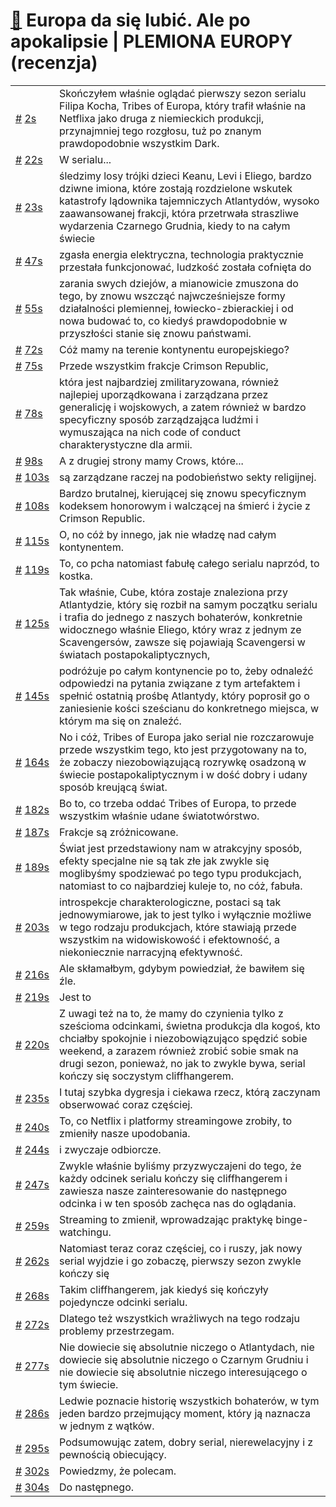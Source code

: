 # [🔗](https://www.youtube.com/watch?v=NO20eOM4Iss) Europa da się lubić. Ale po apokalipsie | PLEMIONA EUROPY (recenzja)

<table>
    <tr id="t2">
        <td><a href="#t2">#</a>&nbsp;<a href="https://www.youtube.com/watch?v=NO20eOM4Iss&t=2">2s</a></td>
        <td>Skończyłem właśnie oglądać pierwszy sezon serialu Filipa Kocha, Tribes of Europa, który trafił właśnie na Netflixa jako druga z niemieckich produkcji, przynajmniej tego rozgłosu, tuż po znanym prawdopodobnie wszystkim Dark.</td>
    </tr>
    <tr id="t22">
        <td><a href="#t22">#</a>&nbsp;<a href="https://www.youtube.com/watch?v=NO20eOM4Iss&t=22">22s</a></td>
        <td>W serialu...</td>
    </tr>
    <tr id="t23">
        <td><a href="#t23">#</a>&nbsp;<a href="https://www.youtube.com/watch?v=NO20eOM4Iss&t=23">23s</a></td>
        <td>śledzimy losy trójki dzieci Keanu, Levi i Eliego, bardzo dziwne imiona, które zostają rozdzielone wskutek katastrofy lądownika tajemniczych Atlantydów, wysoko zaawansowanej frakcji, która przetrwała straszliwe wydarzenia Czarnego Grudnia, kiedy to na całym świecie</td>
    </tr>
    <tr id="t47">
        <td><a href="#t47">#</a>&nbsp;<a href="https://www.youtube.com/watch?v=NO20eOM4Iss&t=47">47s</a></td>
        <td>zgasła energia elektryczna, technologia praktycznie przestała funkcjonować, ludzkość została cofnięta do</td>
    </tr>
    <tr id="t55">
        <td><a href="#t55">#</a>&nbsp;<a href="https://www.youtube.com/watch?v=NO20eOM4Iss&t=55">55s</a></td>
        <td>zarania swych dziejów, a mianowicie zmuszona do tego, by znowu wszcząć najwcześniejsze formy działalności plemiennej, łowiecko-zbierackiej i od nowa budować to, co kiedyś prawdopodobnie w przyszłości stanie się znowu państwami.</td>
    </tr>
    <tr id="t72">
        <td><a href="#t72">#</a>&nbsp;<a href="https://www.youtube.com/watch?v=NO20eOM4Iss&t=72">72s</a></td>
        <td>Cóż mamy na terenie kontynentu europejskiego?</td>
    </tr>
    <tr id="t75">
        <td><a href="#t75">#</a>&nbsp;<a href="https://www.youtube.com/watch?v=NO20eOM4Iss&t=75">75s</a></td>
        <td>Przede wszystkim frakcje Crimson Republic,</td>
    </tr>
    <tr id="t78">
        <td><a href="#t78">#</a>&nbsp;<a href="https://www.youtube.com/watch?v=NO20eOM4Iss&t=78">78s</a></td>
        <td>która jest najbardziej zmilitaryzowana, również najlepiej uporządkowana i zarządzana przez generalicję i wojskowych, a zatem również w bardzo specyficzny sposób zarządzająca ludźmi i wymuszająca na nich code of conduct charakterystyczne dla armii.</td>
    </tr>
    <tr id="t98">
        <td><a href="#t98">#</a>&nbsp;<a href="https://www.youtube.com/watch?v=NO20eOM4Iss&t=98">98s</a></td>
        <td>A z drugiej strony mamy Crows, które...</td>
    </tr>
    <tr id="t103">
        <td><a href="#t103">#</a>&nbsp;<a href="https://www.youtube.com/watch?v=NO20eOM4Iss&t=103">103s</a></td>
        <td>są zarządzane raczej na podobieństwo sekty religijnej.</td>
    </tr>
    <tr id="t108">
        <td><a href="#t108">#</a>&nbsp;<a href="https://www.youtube.com/watch?v=NO20eOM4Iss&t=108">108s</a></td>
        <td>Bardzo brutalnej, kierującej się znowu specyficznym kodeksem honorowym i walczącej na śmierć i życie z Crimson Republic.</td>
    </tr>
    <tr id="t115">
        <td><a href="#t115">#</a>&nbsp;<a href="https://www.youtube.com/watch?v=NO20eOM4Iss&t=115">115s</a></td>
        <td>O, no cóż by innego, jak nie władzę nad całym kontynentem.</td>
    </tr>
    <tr id="t119">
        <td><a href="#t119">#</a>&nbsp;<a href="https://www.youtube.com/watch?v=NO20eOM4Iss&t=119">119s</a></td>
        <td>To, co pcha natomiast fabułę całego serialu naprzód, to kostka.</td>
    </tr>
    <tr id="t125">
        <td><a href="#t125">#</a>&nbsp;<a href="https://www.youtube.com/watch?v=NO20eOM4Iss&t=125">125s</a></td>
        <td>Tak właśnie, Cube, która zostaje znaleziona przy Atlantydzie, który się rozbił na samym początku serialu i trafia do jednego z naszych bohaterów, konkretnie widocznego właśnie Eliego, który wraz z jednym ze Scavengersów, zawsze się pojawiają Scavengersi w światach postapokaliptycznych,</td>
    </tr>
    <tr id="t145">
        <td><a href="#t145">#</a>&nbsp;<a href="https://www.youtube.com/watch?v=NO20eOM4Iss&t=145">145s</a></td>
        <td>podróżuje po całym kontynencie po to, żeby odnaleźć odpowiedzi na pytania związane z tym artefaktem i spełnić ostatnią prośbę Atlantydy, który poprosił go o zaniesienie kości sześcianu do konkretnego miejsca, w którym ma się on znaleźć.</td>
    </tr>
    <tr id="t164">
        <td><a href="#t164">#</a>&nbsp;<a href="https://www.youtube.com/watch?v=NO20eOM4Iss&t=164">164s</a></td>
        <td>No i cóż, Tribes of Europa jako serial nie rozczarowuje przede wszystkim tego, kto jest przygotowany na to, że zobaczy niezobowiązującą rozrywkę osadzoną w świecie postapokaliptycznym i w dość dobry i udany sposób kreującą świat.</td>
    </tr>
    <tr id="t182">
        <td><a href="#t182">#</a>&nbsp;<a href="https://www.youtube.com/watch?v=NO20eOM4Iss&t=182">182s</a></td>
        <td>Bo to, co trzeba oddać Tribes of Europa, to przede wszystkim właśnie udane światotwórstwo.</td>
    </tr>
    <tr id="t187">
        <td><a href="#t187">#</a>&nbsp;<a href="https://www.youtube.com/watch?v=NO20eOM4Iss&t=187">187s</a></td>
        <td>Frakcje są zróżnicowane.</td>
    </tr>
    <tr id="t189">
        <td><a href="#t189">#</a>&nbsp;<a href="https://www.youtube.com/watch?v=NO20eOM4Iss&t=189">189s</a></td>
        <td>Świat jest przedstawiony nam w atrakcyjny sposób, efekty specjalne nie są tak złe jak zwykle się moglibyśmy spodziewać po tego typu produkcjach, natomiast to co najbardziej kuleje to, no cóż, fabuła.</td>
    </tr>
    <tr id="t203">
        <td><a href="#t203">#</a>&nbsp;<a href="https://www.youtube.com/watch?v=NO20eOM4Iss&t=203">203s</a></td>
        <td>introspekcje charakterologiczne, postaci są tak jednowymiarowe, jak to jest tylko i wyłącznie możliwe w tego rodzaju produkcjach, które stawiają przede wszystkim na widowiskowość i efektowność, a niekoniecznie narracyjną efektywność.</td>
    </tr>
    <tr id="t216">
        <td><a href="#t216">#</a>&nbsp;<a href="https://www.youtube.com/watch?v=NO20eOM4Iss&t=216">216s</a></td>
        <td>Ale skłamałbym, gdybym powiedział, że bawiłem się źle.</td>
    </tr>
    <tr id="t219">
        <td><a href="#t219">#</a>&nbsp;<a href="https://www.youtube.com/watch?v=NO20eOM4Iss&t=219">219s</a></td>
        <td>Jest to</td>
    </tr>
    <tr id="t220">
        <td><a href="#t220">#</a>&nbsp;<a href="https://www.youtube.com/watch?v=NO20eOM4Iss&t=220">220s</a></td>
        <td>Z uwagi też na to, że mamy do czynienia tylko z sześcioma odcinkami, świetna produkcja dla kogoś, kto chciałby spokojnie i niezobowiązująco spędzić sobie weekend, a zarazem również zrobić sobie smak na drugi sezon, ponieważ, no jak to zwykle bywa, serial kończy się soczystym cliffhangerem.</td>
    </tr>
    <tr id="t235">
        <td><a href="#t235">#</a>&nbsp;<a href="https://www.youtube.com/watch?v=NO20eOM4Iss&t=235">235s</a></td>
        <td>I tutaj szybka dygresja i ciekawa rzecz, którą zaczynam obserwować coraz częściej.</td>
    </tr>
    <tr id="t240">
        <td><a href="#t240">#</a>&nbsp;<a href="https://www.youtube.com/watch?v=NO20eOM4Iss&t=240">240s</a></td>
        <td>To, co Netflix i platformy streamingowe zrobiły, to zmieniły nasze upodobania.</td>
    </tr>
    <tr id="t244">
        <td><a href="#t244">#</a>&nbsp;<a href="https://www.youtube.com/watch?v=NO20eOM4Iss&t=244">244s</a></td>
        <td>i zwyczaje odbiorcze.</td>
    </tr>
    <tr id="t247">
        <td><a href="#t247">#</a>&nbsp;<a href="https://www.youtube.com/watch?v=NO20eOM4Iss&t=247">247s</a></td>
        <td>Zwykle właśnie byliśmy przyzwyczajeni do tego, że każdy odcinek serialu kończy się cliffhangerem i zawiesza nasze zainteresowanie do następnego odcinka i w ten sposób zachęca nas do oglądania.</td>
    </tr>
    <tr id="t259">
        <td><a href="#t259">#</a>&nbsp;<a href="https://www.youtube.com/watch?v=NO20eOM4Iss&t=259">259s</a></td>
        <td>Streaming to zmienił, wprowadzając praktykę binge-watchingu.</td>
    </tr>
    <tr id="t262">
        <td><a href="#t262">#</a>&nbsp;<a href="https://www.youtube.com/watch?v=NO20eOM4Iss&t=262">262s</a></td>
        <td>Natomiast teraz coraz częściej, co i ruszy, jak nowy serial wyjdzie i go zobaczę, pierwszy sezon zwykle kończy się</td>
    </tr>
    <tr id="t268">
        <td><a href="#t268">#</a>&nbsp;<a href="https://www.youtube.com/watch?v=NO20eOM4Iss&t=268">268s</a></td>
        <td>Takim cliffhangerem, jak kiedyś się kończyły pojedyncze odcinki serialu.</td>
    </tr>
    <tr id="t272">
        <td><a href="#t272">#</a>&nbsp;<a href="https://www.youtube.com/watch?v=NO20eOM4Iss&t=272">272s</a></td>
        <td>Dlatego też wszystkich wrażliwych na tego rodzaju problemy przestrzegam.</td>
    </tr>
    <tr id="t277">
        <td><a href="#t277">#</a>&nbsp;<a href="https://www.youtube.com/watch?v=NO20eOM4Iss&t=277">277s</a></td>
        <td>Nie dowiecie się absolutnie niczego o Atlantydach, nie dowiecie się absolutnie niczego o Czarnym Grudniu i nie dowiecie się absolutnie niczego interesującego o tym świecie.</td>
    </tr>
    <tr id="t286">
        <td><a href="#t286">#</a>&nbsp;<a href="https://www.youtube.com/watch?v=NO20eOM4Iss&t=286">286s</a></td>
        <td>Ledwie poznacie historię wszystkich bohaterów, w tym jeden bardzo przejmujący moment, który ją naznacza w jednym z wątków.</td>
    </tr>
    <tr id="t295">
        <td><a href="#t295">#</a>&nbsp;<a href="https://www.youtube.com/watch?v=NO20eOM4Iss&t=295">295s</a></td>
        <td>Podsumowując zatem, dobry serial, nierewelacyjny i z pewnością obiecujący.</td>
    </tr>
    <tr id="t302">
        <td><a href="#t302">#</a>&nbsp;<a href="https://www.youtube.com/watch?v=NO20eOM4Iss&t=302">302s</a></td>
        <td>Powiedzmy, że polecam.</td>
    </tr>
    <tr id="t304">
        <td><a href="#t304">#</a>&nbsp;<a href="https://www.youtube.com/watch?v=NO20eOM4Iss&t=304">304s</a></td>
        <td>Do następnego.</td>
    </tr>
</table>